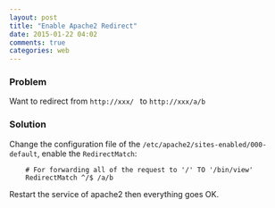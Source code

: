 ```yaml
---
layout: post
title: "Enable Apache2 Redirect"
date: 2015-01-22 04:02
comments: true
categories: web
---
```

### Problem
Want to redirect from `http://xxx/ ` to `http://xxx/a/b`    
### Solution
Change the configuration file of the `/etc/apache2/sites-enabled/000-default`, enable the  `RedirectMatch`:    

```
	# For forwarding all of the request to '/' TO '/bin/view'
 	RedirectMatch ^/$ /a/b

```
Restart the service of apache2 then everything goes OK.    
